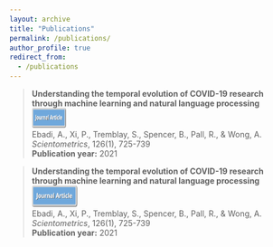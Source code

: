 ```yaml
---
layout: archive
title: "Publications"
permalink: /publications/
author_profile: true
redirect_from:
  - /publications
---
```


> __Understanding the temporal evolution of COVID-19 research through machine learning and natural language processing__ <img src="/images/Journal.png" width="60" height="35">  
> Ebadi, A., Xi, P., Tremblay, S., Spencer, B., Pall, R., & Wong, A.  
> _Scientometrics_, 126(1), 725-739  
> __Publication year:__ 2021  

> __Understanding the temporal evolution of COVID-19 research through machine learning and natural language processing__ <img src="/images/Journal.png" width="80" height="38">  
> Ebadi, A., Xi, P., Tremblay, S., Spencer, B., Pall, R., & Wong, A.  
> _Scientometrics_, 126(1), 725-739  
> __Publication year:__ 2021 
